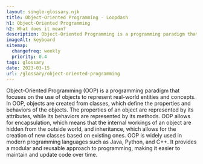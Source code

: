 ```yaml
--- 
layout: single-glossary.njk
title: Object-Oriented Programming - Loopdash
h1: Object-Oriented Programming
h2: What does it mean?
description: Object-Oriented Programming is a programming paradigm that allows developers to create reusable and modular code by organizing data and behavior into objects, which can be easily integrated into WordPress plugins and themes.
imageAlt: keyboard
sitemap:
  changefreq: weekly
  priority: 0.4
tags: glossary
date: 2023-03-15
url: /glossary/object-oriented-programming
---
```


Object-Oriented Programming (OOP) is a programming paradigm that focuses on the use of objects to represent real-world entities and concepts. In OOP, objects are created from classes, which define the properties and behaviors of the objects. The properties of an object are represented by its attributes, while its behaviors are represented by its methods. OOP allows for encapsulation, which means that the internal workings of an object are hidden from the outside world, and inheritance, which allows for the creation of new classes based on existing ones. OOP is widely used in modern programming languages such as Java, Python, and C++. It provides a modular and reusable approach to programming, making it easier to maintain and update code over time.
